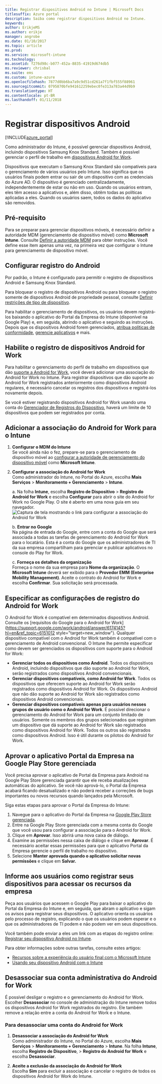```yaml
---
title: Registrar dispositivos Android no Intune | Microsoft Docs
titlesuffix: Azure portal
description: Saiba como registrar dispositivos Android no Intune.
keywords: 
author: ErikjeMS
ms.author: erikje
manager: angrobe
ms.date: 01/10/2017
ms.topic: article
ms.prod: 
ms.service: microsoft-intune
ms.technology: 
ms.assetid: f276d98c-b077-452a-8835-41919d674db5
ms.reviewer: chrisbal
ms.suite: ems
ms.custom: intune-azure
ms.openlocfilehash: 7877d0bb6ba7a9c9d51cd261a7f1fbf555f88961
ms.sourcegitcommit: 0795870bfe941612259ebec0fe313a783a44d9b9
ms.translationtype: HT
ms.contentlocale: pt-BR
ms.lasthandoff: 01/11/2018
---
```

# <a name="enroll-android-devices"></a>Registrar dispositivos Android

[!INCLUDE[azure_portal](./includes/azure_portal.md)]

Como administrador do Intune, é possível gerenciar dispositivos Android, incluindo dispositivos Samsung Knox Standard. Também é possível gerenciar o perfil de trabalho em [dispositivos Android for Work](#enable-enrollment-of-android-for-work-devices).

Dispositivos que executam o Samsung Knox Standard são compatíveis para o gerenciamento de vários usuários pelo Intune. Isso significa que os usuários finais podem entrar ou sair de um dispositivo com as credenciais do Azure AD. O dispositivo é gerenciado centralizadamente, independentemente de estar ou não em uso. Quando os usuários entram, eles têm acesso a aplicativos e, além disso, obtêm todas as políticas aplicadas a eles. Quando os usuários saem, todos os dados do aplicativo são removidos.

## <a name="prerequisite"></a>Pré-requisito

Para se preparar para gerenciar dispositivos móveis, é necessário definir a autoridade MDM (gerenciamento de dispositivo móvel) como **Microsoft Intune**. Consulte [Definir a autoridade MDM](mdm-authority-set.md) para obter instruções. Você define esse item apenas uma vez, na primeira vez que configurar o Intune para gerenciamento de dispositivo móvel.

## <a name="set-up-android-enrollment"></a>Configurar registro do Android

Por padrão, o Intune é configurado para permitir o registro de dispositivos Android e Samsung Knox Standard.

Para bloquear o registro de dispositivos Android ou para bloquear o registro somente de dispositivos Android de propriedade pessoal, consulte [Definir restrições de tipo de dispositivo](enrollment-restrictions-set.md).

Para habilitar o gerenciamento de dispositivos, os usuários devem registrá-los baixando o aplicativo do Portal da Empresa do Intune (disponível na Google Play) e, em seguida, abrindo o aplicativo e seguindo as instruções. Depois que os dispositivos Android forem gerenciados, [atribua políticas de conformidade](compliance-policy-create-android.md), [gerencie aplicativos](app-management.md) e mais.

## <a name="enable-enrollment-of-android-for-work-devices"></a>Habilite o registro de dispositivos Android for Work

Para habilitar o gerenciamento do perfil de trabalho em dispositivos que dão [suporte a Android for Work](https://support.google.com/work/android/answer/6174145?hl=en&ref_topic=6151012), você deverá adicionar uma associação do Android for Work no Intune. Para registrar dispositivos que dão suporte ao Android for Work registrados anteriormente como dispositivos Android regulares, é necessário cancelar os registros dos dispositivos e registrá-los novamente depois.

Se você estiver registrando dispositivos Android for Work usando uma conta do [Gerenciador de Registros do Dispositivo](device-enrollment-manager-enroll.md), haverá um limite de 10 dispositivos que podem ser registrados por conta.

## <a name="add-android-for-work-binding-for-intune"></a>Adicionar a associação do Android for Work para o Intune

1. **Configurar o MDM do Intune**<br>
Se você ainda não o fez, prepare-se para o gerenciamento de dispositivo móvel ao [configurar a autoridade de gerenciamento do dispositivo móvel](mdm-authority-set.md) como **Microsoft Intune**.
2. **Configurar a associação do Android for Work**<br>
    Como administrador do Intune, no Portal do Azure, escolha **Mais Serviços** > **Monitoramento + Gerenciamento** > **Intune**.

   a. Na folha **Intune**, escolha **Registro de Dispositivo** > **Registro do Android for Work** e escolha **Configurar** para abrir o site do Android for Work no Google Play. O site é aberto em uma nova guia em seu navegador.
   ![Captura de tela mostrando o link para configurar a associação do Android for Work](./media/android-work-bind.png)

   b. **Entrar no Google**<br>
   Na página de entrada do Google, entre com a conta do Google que será associada a todas as tarefas de gerenciamento do Android for Work para o locatário. Esta é a conta do Google que os administradores de TI da sua empresa compartilham para gerenciar e publicar aplicativos no console do Play for Work.

   c. **Forneça os detalhes da organização**<br>
   Forneça o nome da sua empresa para **Nome da organização**. O **Microsoft Intune** deverá ser exibido para o **Provedor EMM (Enterprise Mobility Management)**. Aceite o contrato do Android for Work e escolha **Confirmar**. Sua solicitação será processada.

## <a name="specify-android-for-work-enrollment-settings"></a>Especificar as configurações de registro do Android for Work
   O Android for Work é compatível em determinados dispositivos Android. Consulte os [requisitos do Google para o Android for Work](https://support.google.com/work/android/answer/6174145?hl=en&ref_topic=6151012 style="target=new_window"). Qualquer dispositivo compatível com o Android for Work também é compatível com o gerenciamento de Android convencional. O Intune lhe permite especificar como devem ser gerenciados os dispositivos com suporte para o Android for Work:

   - **Gerenciar todos os dispositivos como Android**. Todos os dispositivos Android, incluindo dispositivos que dão suporte ao Android for Work, serão registrados como dispositivos Android convencionais.
   - **Gerenciar dispositivos compatíveis, como Android for Work**. Todos os dispositivos que oferecem suporte ao Android for Work serão registrados como dispositivos Android for Work. Os dispositivos Android que não dão suporte ao Android for Work são registrados como dispositivos Android convencionais.
   - **Gerenciar dispositivos compatíveis apenas para usuários nesses grupos de usuário como o Android for Work**. É possível direcionar o gerenciamento do Android for Work para um conjunto limitado de usuários. Somente os membros dos grupos selecionados que registram um dispositivo que dá suporte ao Android for Work são registrados como dispositivos Android for Work. Todos os outros são registrados como dispositivos Android. Isso é útil durante os pilotos do Android for Work.

## <a name="approve-the-company-portal-app-in-the-managed-google-play-store"></a>Aprovar o aplicativo Portal da Empresa na Google Play Store gerenciada
Você precisa aprovar o aplicativo de Portal da Empresa para Android na Google Play Store gerenciada garantir que ele receba atualizações automáticas do aplicativo. Se você não aprová-lo, o Portal da Empresa acabará ficando desatualizado e não poderá receber a correções de bugs importantes ou novos recursos quando lançados pela Microsoft.

Siga estas etapas para aprovar o Portal da Empresa do Intune:

1.  Navegue para o aplicativo do Portal da Empresa na [Google Play Store gerenciada](https://play.google.com/work/apps/details?id=com.microsoft.windowsintune.companyportal).
2.  Entre na Google Play Store gerenciada com a mesma conta do Google que você usou para configurar a associação para o Android for Work.
3.  Clique em **Aprovar**.  Isso abrirá uma nova caixa de diálogo.
4.  Examine as permissões nessa caixa de diálogo e clique em **Aprovar**. É necessário aceitar essas permissões para que o aplicativo Portal da Empresa gerencie o perfil de trabalho no dispositivo.
5.  Selecione **Manter aprovada quando o aplicativo solicitar novas permissões** e clique em **Salvar.**

<!--  ## Next steps for Android for Work
After configuring the Android for Work binding and settings, you can do the following:
- [Deploy Android for Work apps](android-for-work-apps.md)
- [Add Android for Work configuration policies](android-for-work-policy-settings-in-microsoft-intune.md)  -->

## <a name="tell-your-users-how-to-enroll-their-devices-to-access-company-resources"></a>Informe aos usuários como registrar seus dispositivos para acessar os recursos da empresa

Peça aos usuários que acessem o Google Play para baixar o aplicativo do Portal da Empresa do Intune e, em seguida, que abram o aplicativo e sigam os avisos para registrar seus dispositivos. O aplicativo orienta os usuários pelo processo de registro, explicando o que os usuários podem esperar e o que os administradores de TI podem e não podem ver em seus dispositivos.

Você também pode enviar a eles um link com as etapas do registro online: [Registrar seu dispositivo Android no Intune](https://docs.microsoft.com/intune-user-help/enroll-your-device-in-intune-android).

Para obter informações sobre outras tarefas, consulte estes artigos:

- [Recursos sobre a experiência do usuário final com o Microsoft Intune](end-user-educate.md)
- [Usando seu dispositivo Android com o Intune](https://docs.microsoft.com/intune-user-help/using-your-android-device-with-intune)

## <a name="unbind-your-android-for-work-administrative-account"></a>Desassociar sua conta administrativa do Android for Work

É possível desligar o registro e o gerenciamento do Android for Work. Escolher **Desassociar** no console de administração do Intune remove todos os dispositivos Android for Work registrados do registro. Ele também remove a relação entre a conta do Android for Work e o Intune.

### <a name="to-unbind-an-android-for-work-account"></a>Para desassociar uma conta do Android for Work

1. **Desassociar a associação do Android for Work**<br>
    Como administrador do Intune, no Portal do Azure, escolha **Mais Serviços** > **Monitoramento + Gerenciamento** > **Intune**.  Na folha **Intune**, escolha **Registro de Dispositivo**, > **Registro do Android for Work** e escolha **Desassociar**.

2. **Aceite a exclusão da associação do Android for Work**<br>
  Escolha **Sim** para excluir a associação e cancelar o registro de todos os dispositivos Android for Work do Intune.
